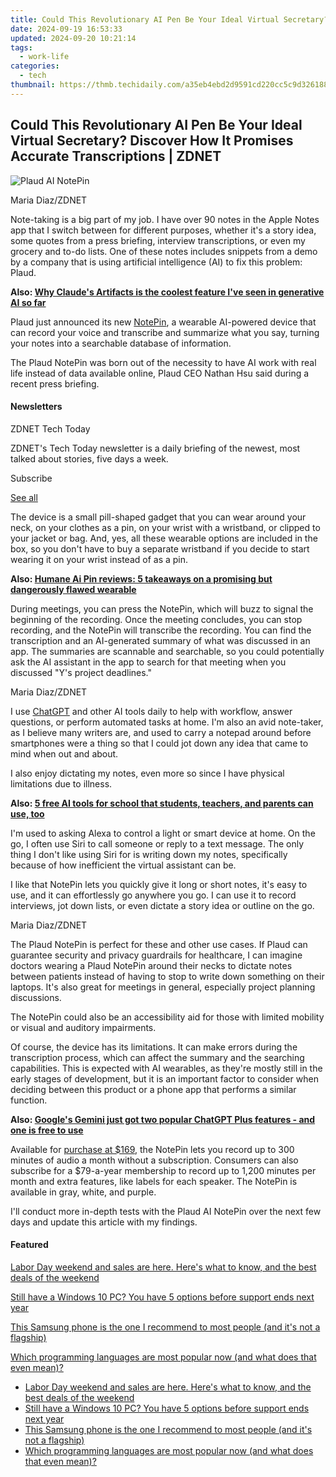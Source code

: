 ```yaml
---
title: Could This Revolutionary AI Pen Be Your Ideal Virtual Secretary? Discover How It Promises Accurate Transcriptions | ZDNET
date: 2024-09-19 16:53:33
updated: 2024-09-20 10:21:14
tags:
  - work-life
categories:
  - tech
thumbnail: https://thmb.techidaily.com/a35eb4ebd2d9591cd220cc5c9d326188c8f27a10a8e1c9286a38dd70c0d6db4f.jpg
---
```


## Could This Revolutionary AI Pen Be Your Ideal Virtual Secretary? Discover How It Promises Accurate Transcriptions | ZDNET

![Plaud AI NotePin](https://www.zdnet.com/a/img/resize/daa63e17589056ef875eb4827bd371d11e071e2c/2024/08/28/f55903dc-c6c0-45b3-9ecb-2a7dc11d6e74/5.jpg?auto=webp&width=1280)

Maria Diaz/ZDNET

Note-taking is a big part of my job. I have over 90 notes in the Apple Notes app that I switch between for different purposes, whether it's a story idea, some quotes from a press briefing, interview transcriptions, or even my grocery and to-do lists. One of these notes includes snippets from a demo by a company that is using artificial intelligence (AI) to fix this problem: Plaud.

**Also: [Why Claude's Artifacts is the coolest feature I've seen in generative AI so far](https://www.zdnet.com/article/why-claudes-artifacts-is-the-coolest-feature-ive-seen-in-generative-ai-so-far/)**

Plaud just announced its new [NotePin](https://www.plaud.ai/products/notepin), a wearable AI-powered device that can record your voice and transcribe and summarize what you say, turning your notes into a searchable database of information. 

The Plaud NotePin was born out of the necessity to have AI work with real life instead of data available online, Plaud CEO Nathan Hsu said during a recent press briefing. 

#### Newsletters

ZDNET Tech Today

ZDNET's Tech Today newsletter is a daily briefing of the newest, most talked about stories, five days a week.

 Subscribe

[See all](https://www.zdnet.com/newsletters/)

The device is a small pill-shaped gadget that you can wear around your neck, on your clothes as a pin, on your wrist with a wristband, or clipped to your jacket or bag. And, yes, all these wearable options are included in the box, so you don't have to buy a separate wristband if you decide to start wearing it on your wrist instead of as a pin. 

**Also: [Humane Ai Pin reviews: 5 takeaways on a promising but dangerously flawed wearable](https://www.zdnet.com/article/humane-ai-pin-reviews-5-takeaways-on-a-promising-but-dangerously-flawed-wearable/)**

During meetings, you can press the NotePin, which will buzz to signal the beginning of the recording. Once the meeting concludes, you can stop recording, and the NotePin will transcribe the recording. You can find the transcription and an AI-generated summary of what was discussed in an app. The summaries are scannable and searchable, so you could potentially ask the AI assistant in the app to search for that meeting when you discussed "Y's project deadlines."

Maria Diaz/ZDNET

I use [ChatGPT](https://www.zdnet.com/article/what-is-chatgpt-and-why-does-it-matter-heres-everything-you-need-to-know/) and other AI tools daily to help with workflow, answer questions, or perform automated tasks at home. I'm also an avid note-taker, as I believe many writers are, and used to carry a notepad around before smartphones were a thing so that I could jot down any idea that came to mind when out and about. 

I also enjoy dictating my notes, even more so since I have physical limitations due to illness. 

**Also: [5 free AI tools for school that students, teachers, and parents can use, too](https://www.zdnet.com/article/5-free-ai-tools-for-school-that-students-teachers-and-parents-can-use-too/)**

I'm used to asking Alexa to control a light or smart device at home. On the go, I often use Siri to call someone or reply to a text message. The only thing I don't like using Siri for is writing down my notes, specifically because of how inefficient the virtual assistant can be. 

I like that NotePin lets you quickly give it long or short notes, it's easy to use, and it can effortlessly go anywhere you go. I can use it to record interviews, jot down lists, or even dictate a story idea or outline on the go. 

Maria Diaz/ZDNET

The Plaud NotePin is perfect for these and other use cases. If Plaud can guarantee security and privacy guardrails for healthcare, I can imagine doctors wearing a Plaud NotePin around their necks to dictate notes between patients instead of having to stop to write down something on their laptops. It's also great for meetings in general, especially project planning discussions.

The NotePin could also be an accessibility aid for those with limited mobility or visual and auditory impairments. 

Of course, the device has its limitations. It can make errors during the transcription process, which can affect the summary and the searching capabilities. This is expected with AI wearables, as they're mostly still in the early stages of development, but it is an important factor to consider when deciding between this product or a phone app that performs a similar function. 

**Also: [Google's Gemini just got two popular ChatGPT Plus features - and one is free to use](https://www.zdnet.com/article/googles-gemini-just-got-two-popular-chatgpt-plus-features-and-one-is-free-to-use/)**

Available for [purchase at $169](https://www.plaud.ai/products/notepin), the NotePin lets you record up to 300 minutes of audio a month without a subscription. Consumers can also subscribe for a $79-a-year membership to record up to 1,200 minutes per month and extra features, like labels for each speaker. The NotePin is available in gray, white, and purple.

I'll conduct more in-depth tests with the Plaud AI NotePin over the next few days and update this article with my findings. 

#### Featured

[Labor Day weekend and sales are here. Here's what to know, and the best deals of the weekend](https://www.zdnet.com/article/labor-day-deals-everything-to-know-09-02-2024/ "Labor Day weekend and sales are here. Here's what to know, and the best deals of the weekend")

[Still have a Windows 10 PC? You have 5 options before support ends next year](https://www.zdnet.com/article/still-have-a-windows-10-pc-you-have-5-options-before-support-ends-next-year/ "Still have a Windows 10 PC? You have 5 options before support ends next year")

[This Samsung phone is the one I recommend to most people (and it's not a flagship)](https://www.zdnet.com/article/this-samsung-phone-is-the-one-i-recommend-to-most-people-and-its-not-a-flagship/ "This Samsung phone is the one I recommend to most people (and it's not a flagship)")

[Which programming languages are most popular now (and what does that even mean)?](https://www.zdnet.com/article/the-most-popular-programming-languages-in-2024-and-what-that-even-means/ "Which programming languages are most popular now (and what does that even mean)?")

* [Labor Day weekend and sales are here. Here's what to know, and the best deals of the weekend](https://www.zdnet.com/article/labor-day-deals-everything-to-know-09-02-2024/ "Labor Day weekend and sales are here. Here's what to know, and the best deals of the weekend")
* [Still have a Windows 10 PC? You have 5 options before support ends next year](https://www.zdnet.com/article/still-have-a-windows-10-pc-you-have-5-options-before-support-ends-next-year/ "Still have a Windows 10 PC? You have 5 options before support ends next year")
* [This Samsung phone is the one I recommend to most people (and it's not a flagship)](https://www.zdnet.com/article/this-samsung-phone-is-the-one-i-recommend-to-most-people-and-its-not-a-flagship/ "This Samsung phone is the one I recommend to most people (and it's not a flagship)")
* [Which programming languages are most popular now (and what does that even mean)?](https://www.zdnet.com/article/the-most-popular-programming-languages-in-2024-and-what-that-even-means/ "Which programming languages are most popular now (and what does that even mean)?")

<ins class="adsbygoogle"
     style="display:block"
     data-ad-format="autorelaxed"
     data-ad-client="ca-pub-7571918770474297"
     data-ad-slot="1223367746"></ins>



<ins class="adsbygoogle"
     style="display:block"
     data-ad-client="ca-pub-7571918770474297"
     data-ad-slot="8358498916"
     data-ad-format="auto"
     data-full-width-responsive="true"></ins>
